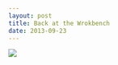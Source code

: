 ```yaml
---
layout: post
title: Back at the Wrokbench
date: 2013-09-23
---
```

![](https://farm9.staticflickr.com/8232/8490562568_308dd6fa23_c.jpg)